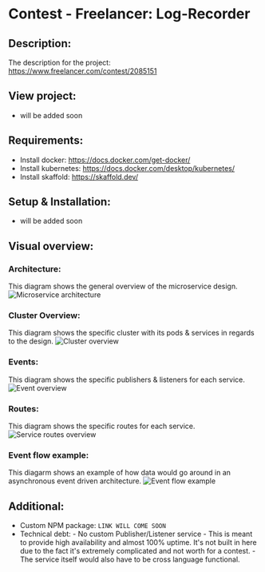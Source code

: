 # Contest - Freelancer: Log-Recorder

## Description:

The description for the project: https://www.freelancer.com/contest/2085151

## View project:

-   will be added soon

## Requirements:

-   Install docker: https://docs.docker.com/get-docker/
-   Install kubernetes: https://docs.docker.com/desktop/kubernetes/
-   Install skaffold: https://skaffold.dev/

## Setup & Installation:

-   will be added soon

## Visual overview:

### Architecture:

This diagram shows the general overview of the microservice design.
![Microservice architecture](https://github.com/berkan-alci/contest-freelancer/blob/main/diagrams/Architecture.png)

### Cluster Overview:

This diagram shows the specific cluster with its pods & services in regards to the design.
![Cluster overview](https://github.com/berkan-alci/contest-freelancer/blob/main/diagrams/Cluster-overview.png)

### Events:

This diagram shows the specific publishers & listeners for each service.
![Event overview](https://github.com/berkan-alci/contest-freelancer/blob/main/diagrams/service-events.png)

### Routes:

This diagram shows the specific routes for each service.
![Service routes overview](https://github.com/berkan-alci/contest-freelancer/blob/main/diagrams/service-routes.png)

### Event flow example:

This diagarm shows an example of how data would go around in an asynchronous event driven architecture.
![Event flow example](https://github.com/berkan-alci/contest-freelancer/blob/main/diagrams/event-flow-example.png)

## Additional:

-   Custom NPM package: `LINK WILL COME SOON`
-   Technical debt: - No custom Publisher/Listener service - This is meant to provide high availability and almost 100% uptime. It's not built in here due to the fact it's extremely complicated and not worth for a contest. - The service itself would also have to be cross language functional.
